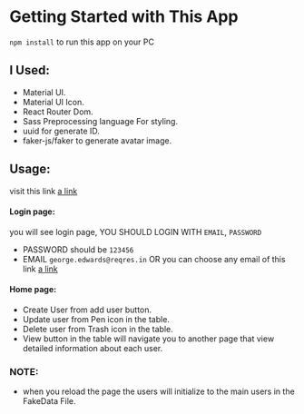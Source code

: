 # Getting Started with This App

`npm install` to run this app on your PC

## I Used:

- Material UI.
- Material UI Icon.
- React Router Dom.
- Sass Preprocessing language For styling.
- uuid for generate ID.
- faker-js/faker to generate avatar image.

## Usage:

visit this link [a link](https://creedandbear-task.herokuapp.com/)

#### Login page:

you will see login page, YOU SHOULD LOGIN WITH `EMAIL`, `PASSWORD`

- PASSWORD should be `123456`
- EMAIL `george.edwards@reqres.in` OR you can choose any email of this link [a link](https://gist.github.com/athmos-pedrocarvajal/dc0ac91246f224821ac64208200c3386)


#### Home page:

- Create User from add user button.
- Update user from Pen icon in the table.
- Delete user from Trash icon in the table.
- View button in the table will navigate you to another page that view detailed information about each user.

### NOTE:
- when you reload the page the users will initialize to the main users in the FakeData File.
